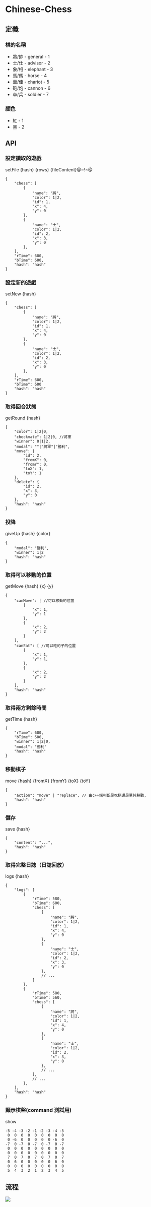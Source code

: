 # Chinese-Chess

## 定義
### 棋的名稱
* 將/帥 - general - 1
* 士/仕 - advisor - 2
* 象/相 - elephant - 3
* 馬/傌 - horse - 4
* 車/俥 - chariot - 5
* 砲/炮 - cannon - 6
* 卒/兵 - soldier - 7

### 顏色
* 紅 - 1
* 黑 - 2

## API

### 設定讀取的遊戲

setFile {hash} {rows} {fileContent}@\~!\~@
```json=
{
    "chess": [
        {
            "name": "將",
            "color": 1|2,
            "id": 1,
            "x": 4,
            "y": 0
        },
        {
            "name": "士",
            "color": 1|2,
            "id": 2,
            "x": 3,
            "y": 0
        },
    ],
    "rTime": 600,
    "bTime": 600,
    "hash": "hash"
}
```
### 設定新的遊戲
setNew {hash}
```json=
{
    "chess": [
        {
            "name": "將",
            "color": 1|2,
            "id": 1,
            "x": 4,
            "y": 0
        },
        {
            "name": "士",
            "color": 1|2,
            "id": 2,
            "x": 3,
            "y": 0
        },
    ],
    "rTime": 600,
    "bTime": 600
    "hash": "hash"
}
```

### 取得回合狀態
getRound {hash}
```json=
{
    "color": 1|2|0,
    "checkmate": 1|2|0, //將軍
    "winner": 0|1|2,
    "modal": ""|"將軍"|"勝利",
    "move": {
        "id": 2,
        "fromX": 0,
        "fromY": 0,
        "toX": 1,
        "toY": 1
    },
    "delete": {
        "id": 2,
        "x": 3,
        "y": 0
    },
    "hash": "hash"
}
```

### 投降
giveUp {hash} {color}
```json=
{
    "modal": "勝利",
    "winner": 1|2
    "hash": "hash"
}
```

### 取得可以移動的位置
getMove {hash} {x} {y}
```json=
{
    "canMove": [ //可以移動的位置
        {
            "x": 1,
            "y": 1
        },
        {
            "x": 2,
            "y": 2
        }
    ],
    "canEat": [ //可以吃的子的位置
        {
            "x": 1,
            "y": 1,
        },
        {
            "x": 2,
            "y": 2
        }
    ],
    "hash": "hash"
}
```

### 取得兩方剩餘時間
getTime {hash}
```json=
{
    "rTime": 600,
    "bTime": 600,
    "winner": 1|2|0,
    "modal": "勝利"
    "hash": "hash"
}
```
### 移動棋子
move {hash} {fromX} {fromY} {toX} {toY}
```json=
{
    "action": "move" | "replace", // 由c++端判斷是吃棋還是單純移動,
    "hash": "hash"
}

```
### 儲存
save {hash}
```json=
{
    "content": "...",
    "hash": "hash"
}
```
### 取得完整日誌（日誌回放）

logs {hash}
```json=
{
    "logs": [
        {
            "rTime": 580,
            "bTime": 600,
            "chess": [
                {
                    "name": "將",
                    "color": 1|2,
                    "id": 1,
                    "x": 4,
                    "y": 0
                },
                {
                    "name": "士",
                    "color": 1|2,
                    "id": 2,
                    "x": 3,
                    "y": 0
                },
                // ...
            ]
        },
        {
            "rTime": 580,
            "bTime": 560,
            "chess": [
                {
                    "name": "將",
                    "color": 1|2,
                    "id": 1,
                    "x": 4,
                    "y": 0
                },
                {
                    "name": "士",
                    "color": 1|2,
                    "id": 2,
                    "x": 3,
                    "y": 0
                },
                // ...
            ],
            // ...
        },
    ],
    "hash": "hash"
}
```
### 顯示棋盤(command 測試用)
show
```
-5 -4 -3 -2 -1 -2 -3 -4 -5
 0  0  0  0  0  0  0  0  0
 0 -6  0  0  0  0  0 -6  0
-7  0 -7  0 -7  0 -7  0 -7
 0  0  0  0  0  0  0  0  0
 0  0  0  0  0  0  0  0  0
 7  0  7  0  7  0  7  0  7
 0  6  0  0  0  0  0  6  0
 0  0  0  0  0  0  0  0  0
 5  4  3  2  1  2  3  4  5
```
## 流程
![](https://i.imgur.com/ir2ztYt.jpg)
